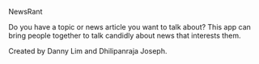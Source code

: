 NewsRant

Do you have a topic or news article you want to talk about? This app can bring people together to talk candidly about news that interests them.

Created by Danny Lim and Dhilipanraja Joseph.
